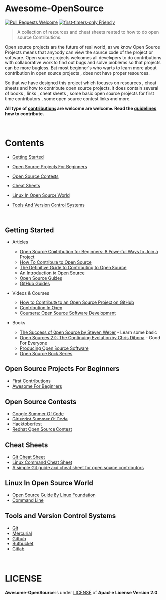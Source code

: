 # Awesome-OpenSource
[![Pull Requests Welcome](https://img.shields.io/badge/PRs-welcome-brightgreen.svg?style=flat)](http://makeapullrequest.com)
[![first-timers-only Friendly](https://img.shields.io/badge/first--timers--only-friendly-blue.svg)](http://www.firsttimersonly.com/)
> A collection of resources and cheat sheets related to how to do open source Contributions.

Open source projects are the future of real world, as we know Open Source Projects means that anybody can view the source code of the project or software. Open source projects welcomes all developers to do contributions with collaborative work to find out bugs and solve problems so that projects can be more bugless.
But most beginner's who wants to learn more about contribution in open source projects ,  does not have proper resources. 

So that we have designed this project which focuses on resources , cheat sheets and how to contribute open source projects. It does contain several of books , links , cheat sheets , some basic open source projects for first time contributors , some open source contest links and more.

**All type of [contributions](CONTRIBUTING.md) are welcome  are welcome. Read the [guidelines](CONTRIBUTING.md) how to contribute.**

<br/>

# **Contents**
  
* [Getting Started](#Getting-Started)

* [Open Source Projects For Beginners](#Open-Source-Projects-For-Beginners)
      
* [Open Source Contests](#Open-Source-Contests)

* [Cheat Sheets](#Cheat-Sheets)

* [Linux In Open Source World](#Linux-In-Open-Source-World)    

* [Tools And Version Control Systems](#Tools-and-Version-Control-Systems)

<br/>

## **Getting Started**

- Articles

    - [Open Source Contribution for Beginners: 8 Powerful Ways to Join a Project](https://www.faridrifaie.my.id/2019/03/oss-contribution-for-beginners.html)
    - [How To Contribute to Open Source](https://opensource.guide/how-to-contribute/)
    - [The Definitive Guide to Contributing to Open Source](https://www.freecodecamp.org/news/the-definitive-guide-to-contributing-to-open-source-900d5f9f2282/)
    - [An Introduction to Open Source](https://www.digitalocean.com/community/tutorial_series/an-introduction-to-open-source)
    - [Open Source Guides](https://opensource.guide)
    - [GitHub Guides](https://guides.github.com)

- Videos & Courses

    - [How to Contribute to an Open Source Project on GitHub](https://egghead.io/courses/how-to-contribute-to-an-open-source-project-on-github)
    - [Contribution In Open](https://www.youtube.com/watch?v=k6KcaMffxac)
    - [Coursera: Open Source Software Development](https://www.coursera.org/learn/open-source-software-development-methods)

- Books
    - [The Success of Open Source by Steven Weber](https://www.amazon.com/Success-Open-Source-Steven-Weber/dp/0674018583) - Learn some basic
    - [Open Sources 2.0: The Continuing Evolution by Chris Dibona](https://www.amazon.com/Open-Sources-2-0-Continuing-Evolution/dp/0596008023) - Good For Everyone
    - [Producing Open Source Software](http://producingoss.com)
    - [Open Source Book Series](https://opensource.com/resources/ebooks)

## **Open Source Projects For Beginners**
- [First Contributions](https://github.com/firstcontributions/first-contributions)
- [Awesome For Beginners](https://github.com/mungell/awesome-for-beginners)

## **Open Source Contests**
- [Google Summer Of Code](https://summerofcode.withgoogle.com)
- [Girlscript Summer Of Code](https://www.gssoc.tech)
- [Hacktoberfest](https://hacktoberfest.digitalocean.com)
- [Redhat Open Source Contest](https://research.redhat.com/open-source-contest)

## **Cheat Sheets** 
- [Git Cheat Sheet](https://education.github.com/git-cheat-sheet-education.pdf)
- [Linux Command Cheat Sheet](https://files.fosswire.com/2007/08/fwunixref.pdf)
- [A simple Git guide and cheat sheet for open source contributors](https://www.freecodecamp.org/news/a-simple-git-guide-and-cheat-sheet-for-open-source-contributors)


## **Linux In Open Source World**
- [Open Source Guide By Linux Foundation](https://www.linuxfoundation.org/resources/open-source-guides/open-source-guides-reading-list)
- [Command Line](https://progate.com/languages/commandline)

## **Tools and Version Control Systems**
- [Git](https://git-scm.com)
- [Mercurial](https://www.mercurial-scm.org)
- [Github](https://github.com/about)
- [Butbucket](https://bitbucket.org/product/features)
- [Gitlab](https://about.gitlab.com/company)

<br/>

# LICENSE
**Awesome-OpenSource** is under [LICENSE](LICENSE) of **Apache License Version 2.0**.
